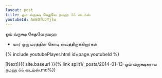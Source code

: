 ```yaml
---
layout: post
title: ஓம் வ்ருக்ஷ கேதுவே நமஹ ௧௧ டைம்ஸ்
youtubeId: AnEOfUJYjlw
---
```

 
 
 ஓம் வ்ருக்ஷ கேதுவே நமஹ  
 
 -  யார் ஒரு மரத்தின் கொடி வைத்திருக்கிறார்கள் 
 
  
 
  
 
 
 
 
 
 


{% include youtubePlayer.html id=page.youtubeId %}
 
[Next]({{ site.baseurl }}{% link  split1/_posts/2014-01-13-ஓம் வ்ருக்ஷகராய நமஹ ௧௧ டைம்ஸ்.md%})
 
